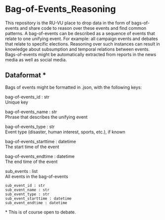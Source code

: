 # Bag-of-Events_Reasoning
This repository is the RU-VU place to drop data in the form of bags-of-events and share code to reason over these events and find common patterns. A bag-of-events can be described as a sequence of events that relate to one unifying event. For example: all campaign events and debates that relate to specific elections. Reasoning over such instances can result in knowledge about subsumption and temporal relations between events. Bags-of-events might be automatically extracted from reports in the news media as well as social media.  

## Dataformat *
Bags of events might be formatted in .json, with the following keys:

bag-of-events_id : str                  
Unique key 

bag-of-events_name : str                
Phrase that describes the unifying event 

bag-of-events_type : str                
Event type (disaster, human interest, sports, etc.), if known 

bag-of-events_starttime : datetime      
The start time of the event 

bag-of-events_endtime : datetime        
The end time of the event 

sub_events : list                       
All events in the bag-of-events 

    sub_event_id : str
    sub_event_name : str
    sub_event_type : str
    sub_event_starttime : datetime
    sub_event_endtime : datetime

\* This is of course open to debate. 
